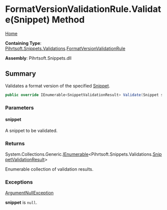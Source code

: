 # FormatVersionValidationRule\.Validate\(Snippet\) Method

[Home](../../../../../README.md)

**Containing Type**: [Pihrtsoft.Snippets.Validations](../../README.md)\.[FormatVersionValidationRule](../README.md)

**Assembly**: Pihrtsoft\.Snippets\.dll

## Summary

Validates a format version of the specified [Snippet](../../../Snippet/README.md)\.

```csharp
public override IEnumerable<SnippetValidationResult> Validate(Snippet snippet)
```

### Parameters

#### snippet

A snippet to be validated\.

### Returns

System\.Collections\.Generic\.[IEnumerable](https://docs.microsoft.com/en-us/dotnet/api/system.collections.generic.ienumerable-1)\<Pihrtsoft\.Snippets\.Validations\.[SnippetValidationResult](../../SnippetValidationResult/README.md)>

Enumerable collection of validation results\.

### Exceptions

[ArgumentNullException](https://docs.microsoft.com/en-us/dotnet/api/system.argumentnullexception)

**snippet** is `null`\.

